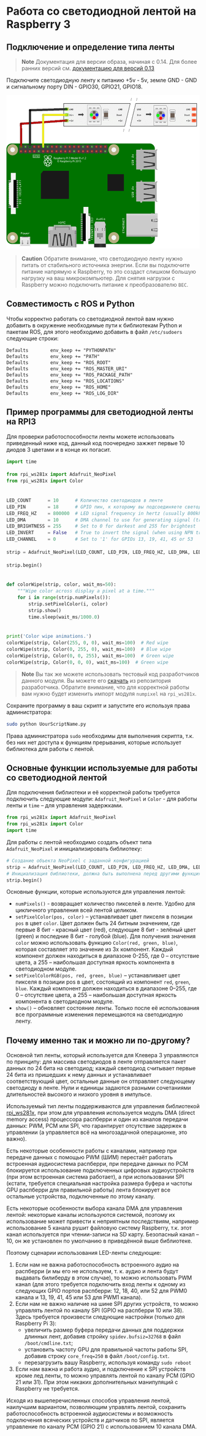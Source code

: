 # Работа со светодиодной лентой на Raspberry 3

## Подключение и определение типа ленты

> **Note** Документация для версии образа, начиная с 0.14. Для более ранних версий см. [документацию для версий 0.13](https://github.com/CopterExpress/clever/blob/v0.13/docs/leds.md)

Подключите светодиодную ленту к питанию +5v - 5v, земле GND - GND и сигнальному порту DIN - GPIO30, GPIO21, GPIO18.

<img src="../assets/led_connection.png" height="400px" alt="leds">

> **Caution** Обратите внимание, что светодиодную ленту нужно питать от стабильного источника энергии. Если вы подключите питание напрямую к Raspberry, то это создаст слишком большую нагрузку на ваш микрокомпьютер. Для снятия нагрузки с Raspberry можно подключить питание к преобразователю `BEC`.

## Совместимость с ROS и Python

Чтобы корректно работать со светодиодной лентой вам нужно добавить в окружение необходимые пути к библиотекам Python и пакетам ROS, для этого необходимо добавить в файл `/etc/sudoers` следующие строки:

```
Defaults        env_keep += "PYTHONPATH"
Defaults        env_keep += "PATH"
Defaults        env_keep += "ROS_ROOT"
Defaults        env_keep += "ROS_MASTER_URI"
Defaults        env_keep += "ROS_PACKAGE_PATH"
Defaults        env_keep += "ROS_LOCATIONS"
Defaults        env_keep += "ROS_HOME"
Defaults        env_keep += "ROS_LOG_DIR"
```

## Пример программы для светодиодной ленты на RPI3

Для проверки работоспособности ленты можете использовать приведенный ниже код, данный код поочередно зажжет первые 10 диодов 3 цветами и в конце их погасит.

```python
import time

from rpi_ws281x import Adafruit_NeoPixel
from rpi_ws281x import Color


LED_COUNT      = 10      # Количество светодиодов в ленте
LED_PIN        = 18      # GPIO пин, к которому вы подсоединяете светодиодную ленту
LED_FREQ_HZ    = 800000  # LED signal frequency in hertz (usually 800khz)
LED_DMA        = 10      # DMA channel to use for generating signal (try 10)
LED_BRIGHTNESS = 255     # Set to 0 for darkest and 255 for brightest
LED_INVERT     = False   # True to invert the signal (when using NPN transistor level shift)
LED_CHANNEL    = 0       # Set to '1' for GPIOs 13, 19, 41, 45 or 53

strip = Adafruit_NeoPixel(LED_COUNT, LED_PIN, LED_FREQ_HZ, LED_DMA, LED_INVERT)

strip.begin()


def colorWipe(strip, color, wait_ms=50):
    """Wipe color across display a pixel at a time."""
    for i in range(strip.numPixels()):
        strip.setPixelColor(i, color)
        strip.show()
        time.sleep(wait_ms/1000.0)


print('Color wipe animations.')
colorWipe(strip, Color(255, 0, 0), wait_ms=100)  # Red wipe
colorWipe(strip, Color(0, 255, 0), wait_ms=100)  # Blue wipe
colorWipe(strip, Color(0, 0, 255), wait_ms=100)  # Green wipe
colorWipe(strip, Color(0, 0, 0), wait_ms=100)  # Green wipe
```

> **Note** Вы так же можете использовать тестовый код разработчиков данного модуля. Вы можете его [скачать](https://github.com/jgarff/rpi_ws281x/blob/master/python/examples/strandtest.py "Github разработчика") из репозитория разработчика. Обратите внимание, что для корректной работы вам нужно будет изменить импорт модуля `numpixel` на `rpi_ws281x`.

Сохраните программу в ваш скрипт и запустите его используя права администратора:

```bash
sudo python UourScriptName.py
```

Права администратора `sudo` необходимы для выполнения скрипта, т.к. без них нет доступа к функциям прерывания, которые использует библиотека для работы с лентой.

## Основные функции используемые для работы со светодиодной лентой

Для подключения библиотеки и её корректной работы требуется подключить следующие модули: `Adafruit_NeoPixel` и `Color` - для работы ленты и `time` – для управления задержками.

```python
from rpi_ws281x import Adafruit_NeoPixel
from rpi_ws281x import Color
import time
```

Для работы с лентой необходимо создать объект типа `Adafruit_NeoPixel` и инициализировать библиотеку:

```python
# Создание объекта NeoPixel c заданной конфигурацией
strip = Adafruit_NeoPixel(LED_COUNT, LED_PIN, LED_FREQ_HZ, LED_DMA, LED_INVERT)
# Инициализация библиотеки, должна быть выполнена перед другими функциями
strip.begin()
```

Основные функции, которые используются для управления лентой:

+ `numPixels()` - возвращает количество пикселей в ленте. Удобно для цикличного управления всей лентой целиком.
+ `setPixelColor(pos, color)` – устанавливает цвет пикселя в позиции `pos` в цвет `color`. Цвет должен быть 24 битным значением, где первые 8 бит - красный цвет \(red\), следующие 8 бит - зелёный цвет \(green\) и последние 8 бит - голубой \(blue\). Для получения значения `color` можно использовать функцию `Color(red, green, blue)`, которая составляет это значение из 3х компонент. Каждый компонент должен находиться в диапазоне 0-255, где 0 – отсутствие цвета, а 255 – наибольшая доступная яркость компонента в светодиодном модуле.
+ `setPixelColorRGB(pos, red, green, blue)` – устанавливает цвет пикселя в позиции pos в цвет, состоящий из компонент `red`, `green`, `blue`. Каждый компонент должен находиться в диапазоне 0–255, где 0 – отсутствие цвета, а 255 – наибольшая доступная яркость компонента в светодиодном модуле.
+ `show()` – обновляет состояние ленты. Только после её использования все программные изменения перемещаются на светодиодную ленту.

## Почему именно так и можно ли по-другому?

Основной тип ленты, который используется для Клевера 3 управляются по принципу: для массива светодиодов в ленте отправляется пакет данных по 24 бита на светодиод; каждый светодиод считывает первые 24 бита из пришедших к нему данных и устанавливает соответствующий цвет, остальные данные он отправляет следующему светодиоду в ленте. Нули и единицы задаются разными сочетаниями длительностей высокого и низкого уровня в импульсе.

Используемый тип ленты поддерживаются для управления библиотекой [rpi_ws281x](https://github.com/jgarff/rpi_ws281x), при этом для управления используется модуль DMA \(direct memory access\) процессора распберри и один из каналов передачи данных: PWM, PCM или SPI, что гарантирует отсутствие задержек в управлении \(а управляется всё на многозадачной операционке, это важно\).

Есть некоторые особенности работы с каналами, например при передаче данных с помощью PWM \(ШИМ\) перестаёт работать встроенная аудиосистема распберри, при передаче данных по PCM блокируется использование подключенных цифровых аудиоустройств \(при этом встроенная система работает\), а при использовании SPI \(кстати, требуется специальная настройка размера буфера и частоты GPU распберри для правильной работы\) лента блокирует все остальные устройства, подключенные по этому каналу.

Есть некоторые особенности выбора канала DMA для управления лентой: некоторые каналы используются системой, поэтому их использование может привести к неприятным последствиям, например использование 5 канала рушит файловую систему Raspberry, т.к. этот канал используется при чтении-записи на SD карту. Безопасный канал – 10, он же установлен по умолчанию в приведённой выше библиотеке.

Поэтому сценарии использования LED-ленты следующие:

1. Если нам не важна работоспособность встроенного аудио на распберри \(и мы его не используем, т. к. аудио и лента будут выдавать билиберду в этом случае\), то можно использовать PWM канал \(для этого требуется подключить вход ленты к одному из следующих GPIO портов распберри: 12, 18, 40, или 52 для PWM0 канала и 13, 19, 41, 45 или 53 для PWM1 канала\).
2. Если нам не важно наличие на шине SPI других устройств, то можно управлять лентой по каналу SPI \(GPIO на распберри 10 или 38\).
   Здесь требуется произвести следующие настройки \(только для Raspberry Pi 3\):
   + увеличить размер буфера передачи данных для поддержки длинных лент, добавив стройку `spidev.bufsiz=32768` в файл `/boot/cmdline.txt`;
   + установить частоту GPU для правильной частоты работы SPI, добавив строку `core_freq=250` в файл `/boot/config.txt`.
   + перезагрузить вашу Raspberry, используя команду `sudo reboot`
3. Если нам важна и работа аудио, и подключение к SPI устройств кроме лед ленты, то можно управлять лентой по каналу PCM \(GPIO 21 или 31\). При этом никаких дополнительных манипуляций с Raspberry не требуется.

Исходя из вышеперечисленных способов управления лентой, наилучшим вариантом, позволяющим управлять лентой, сохранить работоспособность встроенной аудиосистемы и возможность подключения всяческих устройств и датчиков по SPI, является управление по каналу PCM \(GPIO 21\) с использованием 10 канала DMA.
